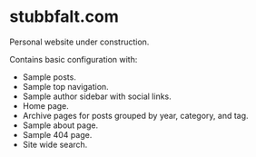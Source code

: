 # stubbfalt.com

Personal website under construction.

Contains basic configuration with:

- Sample posts.
- Sample top navigation.
- Sample author sidebar with social links.
- Home page.
- Archive pages for posts grouped by year, category, and tag.
- Sample about page.
- Sample 404 page.
- Site wide search.
